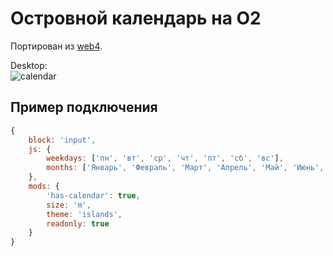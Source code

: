 # Островной календарь на O2

Портирован из [web4](https://github.yandex-team.ru/serp/web4/tree/dev/contribs/calendar).

Desktop:<br/>
![calendar](https://github.yandex-team.ru/seles/o2-calendar/raw/master/preview/desktop.png)


## Пример подключения
```js
{
    block: 'input',
    js: {
        weekdays: ['пн', 'вт', 'ср', 'чт', 'пт', 'сб', 'вс'],
        months: ['Январь', 'Февраль', 'Март', 'Апрель', 'Май', 'Июнь', 'Июль', 'Август', 'Сентябрь', 'Октябрь', 'Ноябрь', 'Декабрь']
    },
    mods: {
        'has-calendar': true,
        size: 'm',
        theme: 'islands',
        readonly: true
    }
}
```
